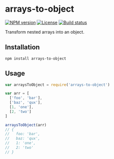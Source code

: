 # arrays-to-object

[![NPM version][npm-img]][npm-url]
[![License][license-img]][license-url]
[![Build status][travis-img]][travis-url]

Transform nested arrays into an object.

## Installation

```
npm install arrays-to-object
```

## Usage

``` javascript
var arraysToObject = require('arrays-to-object')

var arr = [
  ['foo', 'bar'],
  ['baz', 'qux'],
  [1, 'one'],
  [2, 'two']
]

arraysToObject(arr)
// {
//   foo: 'bar',
//   baz: 'qux',
//   1: 'one',
//   2: 'two'
// }
```

[npm-img]: https://img.shields.io/npm/v/arrays-to-object.svg?style=flat-square
[npm-url]: https://npmjs.org/package/arrays-to-object
[license-img]: http://img.shields.io/npm/l/arrays-to-object.svg?style=flat-square
[license-url]: LICENSE
[travis-img]: https://img.shields.io/travis/gummesson/arrays-to-object.svg?style=flat-square
[travis-url]: https://travis-ci.org/gummesson/arrays-to-object
